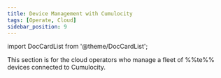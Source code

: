 ```yaml
---
title: Device Management with Cumulocity
tags: [Operate, Cloud]
sidebar_position: 9
---
```


import DocCardList from '@theme/DocCardList';

This section is for the cloud operators who manage a fleet of %%te%% devices connected to Cumulocity.

<DocCardList />
